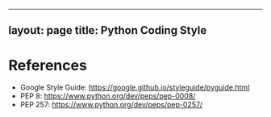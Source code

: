 
---
layout: page
title: Python Coding Style
---

# References

* Google Style Guide: https://google.github.io/styleguide/pyguide.html
* PEP 8: https://www.python.org/dev/peps/pep-0008/
* PEP 257: https://www.python.org/dev/peps/pep-0257/
